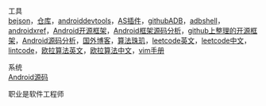 工具  
[bejson](http://www.bejson.com?_blank)，[仓库](https://search.maven.org/)，[androiddevtools](https://www.androiddevtools.cn/)，[AS插件](https://ydmmocoo.github.io/)，[githubADB](https://github.com/mzlogin/awesome-adb)，[adbshell](http://adbshell.com/commands)，[androidxref](http://androidxref.com/)，[Android开源框架](https://github.com/Trinea/android-open-project)，[Android框架源码分析](http://a.codekk.com/)，[github上整理的开源框架](https://github.com/Tim9Liu9/TimLiu-Android)，[Android源码分析](https://github.com/LittleFriendsGroup/AndroidSdkSourceAnalysis)，[国外博客](http://www.importnew.com/7469.html)，[算法珠玑](https://soulmachine.gitbooks.io/algorithm-essentials/java/linear-list/array/two-sum.html)，[leetcode英文](https://leetcode.com/problemset/all/)，[leetcode中文](https://leetcode-cn.com/problemset/all/)，[lintcode](https://www.lintcode.com/problem/)，[欧拉算法英文](https://projecteuler.net/archives)，[欧拉算法中文](http://pe-cn.github.io/problems/)，[vim手册](http://vimcdoc.sourceforge.net/doc/help.html)

系统  
[Android源码](https://github.com/aosp-mirror)

职业是软件工程师

